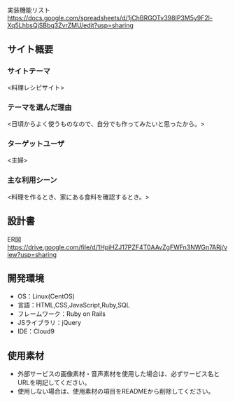# <Cooking>
実装機能リスト<https://docs.google.com/spreadsheets/d/1jChBRGOTv398IP3M5y9F2l-Xq5LhbsQjSBbq3ZvrZMU/edit?usp=sharing>
## サイト概要
### サイトテーマ
<料理レシピサイト>

### テーマを選んだ理由
<日頃からよく使うものなので、自分でも作ってみたいと思ったから。>

### ターゲットユーザ
<主婦>

### 主な利用シーン
<料理を作るとき、家にある食料を確認するとき。>

## 設計書
ER図<https://drive.google.com/file/d/1HpiHZJ17PZF4T0AAvZgFWFn3NWGn7ARj/view?usp=sharing>

## 開発環境
- OS：Linux(CentOS)
- 言語：HTML,CSS,JavaScript,Ruby,SQL
- フレームワーク：Ruby on Rails
- JSライブラリ：jQuery
- IDE：Cloud9

## 使用素材
- 外部サービスの画像素材・音声素材を使用した場合は、必ずサービス名とURLを明記してください。
- 使用しない場合は、使用素材の項目をREADMEから削除してください。